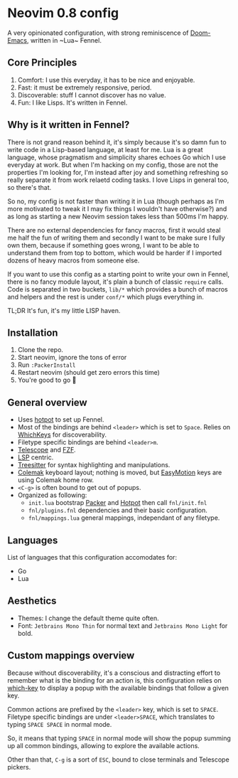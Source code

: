 # Neovim 0.8 config

A very opinionated configuration, with strong reminiscence of [Doom-Emacs](https://github.com/hlissner/doom-emacs), written in ~Lua~ Fennel.

## Core Principles

1. Comfort: I use this everyday, it has to be nice and enjoyable.
2. Fast: it must be extremely responsive, period.
3. Discoverable: stuff I cannot discover has no value.
4. Fun: I like Lisps. It's written in Fennel.

## Why is it written in Fennel?

There is not grand reason behind it, it's simply because it's so damn fun to write code in a Lisp-based language, at least for me. Lua is a great language, whose pragmatism and simplicity shares echoes Go which I use everyday at work. But when I'm hacking on my config, those are not the properties I'm looking for, I'm instead after joy and something refreshing so really separate it from work relaetd coding tasks. I love Lisps in general too, so there's that. 

So no, my config is not faster than writing it in Lua (though perhaps as I'm more motivated to tweak it I may fix things I wouldn't have otherwise?) and as long as starting a new Neovim session takes less than 500ms I'm happy. 

There are no external dependencies for fancy macros, first it would steal me half the fun of writing them and secondly I want to be make sure I fully own them, because if something goes wrong, I want to be able to understand them from top to bottom, which would be harder if I imported dozens of heavy macros from someone else.

If you want to use this config as a starting point to write your own in Fennel, there is no fancy module layout, it's plain a bunch of classic `require` calls. Code is separated in two buckets, `lib/*` which provides a bunch of macros and helpers and the rest is under `conf/*` which plugs everything in.

TL;DR It's fun, it's my little LISP haven.

## Installation

1. Clone the repo.
2. Start neovim, ignore the tons of error
3. Run `:PackerInstall`
4. Restart neovim (should get zero errors this time)
5. You're good to go :rainbow:

## General overview

- Uses [hotpot](https://github.com/rktjmp/hotpot.nvim) to set up Fennel.
- Most of the bindings are behind `<leader>` which is set to `Space`. Relies on [WhichKeys](https://github.com/folke/which-key.nvim) for discoverability.
- Filetype specific bindings are behind `<leader>m`.
- [Telescope](https://github.com/nvim-telescope/telescope.nvim) and [FZF](https://github.com/junegunn/fzf.vim).
- [LSP](https://microsoft.github.io/language-server-protocol/) centric.
- [Treesitter](https://github.com/tree-sitter/tree-sitter) for syntax highlighting and manipulations.
- [Colemak](https://colemak.com) keyboard layout; nothing is moved, but [EasyMotion](https://github.com/easymotion/vim-easymotion) keys are using Colemak home row.
- `<C-g>` is often bound to get out of popups.
- Organized as following:
  - `init.lua` bootstrap [Packer](https://github.com/wbthomason/packer.nvim) and [Hotpot](https://github.com/rktjmp/hotpot.nvim) then call `fnl/init.fnl`
  - `fnl/plugins.fnl` dependencies and their basic configuration.
  - `fnl/mappings.lua` general mappings, independant of any filetype.

## Languages

List of languages that this configuration accomodates for:

- Go
- Lua

## Aesthetics

- Themes: I change the default theme quite often.
- Font: `Jetbrains Mono Thin` for normal text and `Jetbrains Mono Light` for bold.

## Custom mappings overview

Because without discoverability, it's a conscious and distracting effort to remember what is the binding for an action is, this configuration relies on [which-key](https://github.com/folke/which-key.nvim) to display
a popup with the available bindings that follow a given key.

Common actions are prefixed by the `<leader>` key, which is set to `SPACE`. Filetype specific bindings are under `<leader>SPACE`, which translates to typing `SPACE SPACE` in normal mode.

So, it means that typing `SPACE` in normal mode will show the popup summing up all common bindings, allowing to explore the available actions.

Other than that, `C-g` is a sort of `ESC`, bound to close terminals and Telescope pickers.

